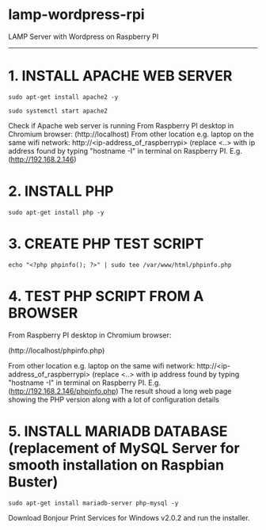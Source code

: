 # lamp-wordpress-rpi
LAMP Server with Wordpress on Raspberry PI

---
# 1. INSTALL APACHE WEB SERVER

`sudo apt-get install apache2 -y`

`sudo systemctl start apache2`

Check if Apache web server is running
From Raspberry PI desktop in Chromium browser: (http://localhost)
From other location e.g. laptop on the same wifi network: http://<ip-address_of_raspberrypi> (replace <..> 
with ip address found by typing "hostname -I" in terminal on Raspberry PI. E.g. (http://192.168.2.146)

# 2. INSTALL PHP

`sudo apt-get install php -y`

# 3. CREATE PHP TEST SCRIPT

`echo "<?php phpinfo(); ?>" | sudo tee /var/www/html/phpinfo.php`

# 4. TEST PHP SCRIPT FROM A BROWSER

From Raspberry PI desktop in Chromium browser: 

(http://localhost/phpinfo.php)

From other location e.g. laptop on the same wifi network: http://<ip-address_of_raspberrypi> (replace <..> 
with ip address found by typing "hostname -I" in terminal on Raspberry PI. E.g. (http://192.168.2.146/phpinfo.php)
The result shoud a long web page showing the PHP version along with a lot of configuration details

# 5. INSTALL MARIADB DATABASE (replacement of MySQL Server for smooth installation on Raspbian Buster)
`sudo apt-get install mariadb-server php-mysql -y`


Download Bonjour Print Services for Windows v2.0.2 and run the installer.
